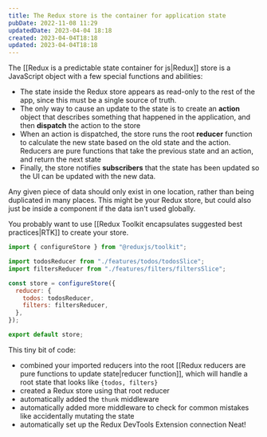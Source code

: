 ```yaml
---
title: The Redux store is the container for application state
pubDate: 2022-11-08 11:29
updatedDate: 2023-04-04 18:18
created: 2023-04-04T18:18
updated: 2023-04-04T18:18
---
```


The [[Redux is a predictable state container for js|Redux]] store is a JavaScript object with a few special functions and abilities:

- The state inside the Redux store appears as read-only to the rest of the app, since this must be a single source of truth.
- The only way to cause an update to the state is to create an **action** object that describes something that happened in the application, and then **dispatch** the action to the store
- When an action is dispatched, the store runs the root **reducer** function to calculate the new state based on the old state and the action. Reducers are pure functions that take the previous state and an action, and return the next state
- Finally, the store notifies **subscribers** that the state has been updated so the UI can be updated with the new data.

Any given piece of data should only exist in one location, rather than being duplicated in many places. This might be your Redux store, but could also just be inside a component if the data isn't used globally.

You probably want to use [[Redux Toolkit encapsulates suggested best practices|RTK]] to create your store.

```js
import { configureStore } from "@reduxjs/toolkit";

import todosReducer from "./features/todos/todosSlice";
import filtersReducer from "./features/filters/filtersSlice";

const store = configureStore({
  reducer: {
    todos: todosReducer,
    filters: filtersReducer,
  },
});

export default store;
```

This tiny bit of code:

- combined your imported reducers into the root [[Redux reducers are pure functions to update state|reducer function]], which will handle a root state that looks like `{todos, filters}`
- created a Redux store using that root reducer
- automatically added the `thunk` middleware
- automatically added more middleware to check for common mistakes like accidentally mutating the state
- automatically set up the Redux DevTools Extension connection
  Neat!
